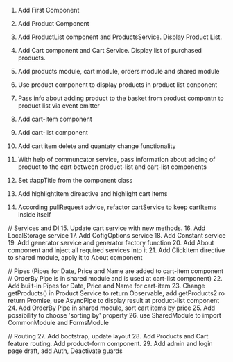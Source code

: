 1. Add First Component
2. Add Product Component
3. Add ProductList component and ProductsService. Display Product List.
4. Add Cart component and Cart Service. Display list of purchased products.

5. Add products module, cart module, orders module and shared module 
6. Use product component to display products in product list conponent
7. Pass info about adding product to the basket from product compontn to product list via event emitter

8. Add cart-item component
9. Add cart-list component
10. Add cart item delete and quantaty change functionality
11. With help of communcator service, pass information about adding of product to the cart between product-list and cart-list components

12. Set #appTitle from the component class
13. Add highlightItem direactive and highlight cart items
14. According pullRequest advice, refactor cartService to keep cartItems inside itself

// Services and DI
15. Update cart service with new methods.
16. Add LocalStorage service
17. Add CofigOptions service
18. Add Constant service
19. Add generator service and generator factory function
20. Add About component and inject all required services into it
21. Add ClickItem directive to shared module, apply it to About component

// Pipes (Pipes for Date, Price and Name are added to cart-item component 
// OrderBy Pipe is in shared module and is used at cart-list component)
22. Add built-in Pipes for Date, Price and Name for cart-item
23. Change getProducts() in Product Service to return Observable,
add getProducts2 ro return Promise, use AsyncPipe to display result at product-list component
24. Add OrderBy Pipe in shared module, sort cart items by price
25. Add possibility to choose 'sorting by' property 
26. use SharedModule to import CommonModule and FormsModule 

// Routing
27. Add bootstrap, update layout
28. Add Products and Cart feature routing. Add product-form component.
29. Add admin and login page draft, add Auth, Deactivate guards


